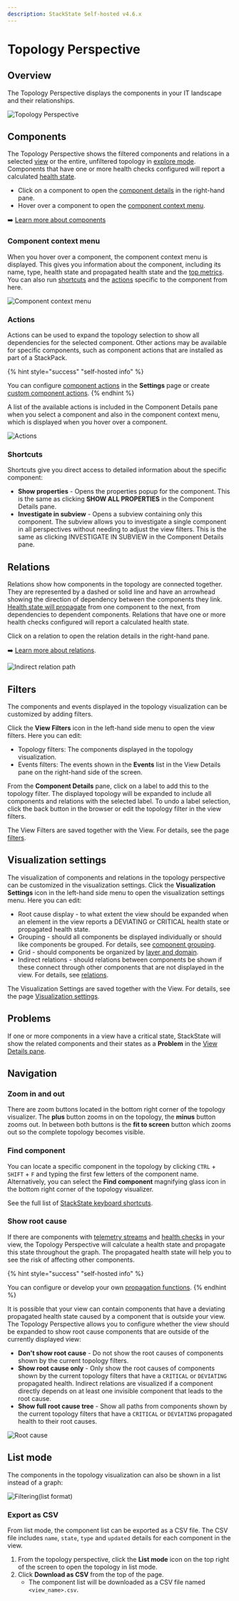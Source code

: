 ```yaml
---
description: StackState Self-hosted v4.6.x
---
```


# Topology Perspective

## Overview

The Topology Perspective displays the components in your IT landscape and their relationships.

![Topology Perspective](/.gitbook/assets/v46_topology.png)

## Components

The Topology Perspective shows the filtered components and relations in a selected [view](../views/about_views.md) or the entire, unfiltered topology in [explore mode](../explore_mode.md). Components that have one or more health checks configured will report a calculated [health state](../../health-state/about-health-state.md).

* Click on a component to open the [component details](/use/concepts/components.md#component-details-pane) in the right-hand pane.
* Hover over a component to open the [component context menu](#component-context-menu).

➡️ [Learn more about components](/use/concepts/components.md#components)

### Component context menu

When you hover over a component, the component context menu is displayed. This gives you information about the component, including its name, type, health state and propagated health state and the [top metrics](/use/metrics-and-events/top-metrics.md). You can also run [shortcuts](#shortcuts) and the [actions](#actions) specific to the component from here.

![Component context menu](/.gitbook/assets/v46_component_context_menu.png)

### Actions

Actions can be used to expand the topology selection to show all dependencies for the selected component. Other actions may be available for specific components, such as component actions that are installed as part of a StackPack.

{% hint style="success" "self-hosted info" %}

You can configure [component actions](../../../configure/topology/component_actions.md) in the **Settings** page or create [custom component actions](../../../develop/developer-guides/custom-functions/component-actions.md).
{% endhint %}

A list of the available actions is included in the Component Details pane when you select a component and also in the component context menu, which is displayed when you hover over a component.

![Actions](../../../.gitbook/assets/v46_actions.png)

### Shortcuts

Shortcuts give you direct access to detailed information about the specific component:

* **Show properties** - Opens the properties popup for the component. This is the same as clicking **SHOW ALL PROPERTIES** in the Component Details pane.
* **Investigate in subview** - Opens a subview containing only this component. The subview allows you to investigate a single component in all perspectives without needing to adjust the view filters. This is the same as clicking INVESTIGATE IN SUBVIEW in the Component Details pane.

## Relations

Relations show how components in the topology are connected together. They are represented by a dashed or solid line and have an arrowhead showing the direction of dependency between the components they link. [Health state will propagate](../../health-state/about-health-state.md#propagated-health-state) from one component to the next, from dependencies to dependent components. Relations that have one or more health checks configured will report a calculated health state.

Click on a relation to open the relation details in the right-hand pane.

➡️ [Learn more about relations](/use/concepts/relations.md).

![Indirect relation path](/.gitbook/assets/v45_indirect_relation_path.png)

## Filters

The components and events displayed in the topology visualization can be customized by adding filters.

Click the **View Filters** icon in the left-hand side menu to open the view filters. Here you can edit:

* Topology filters: The components displayed in the topology visualization.
* Events filters: The events shown in the **Events** list in the View Details pane on the right-hand side of the screen.

From the **Component Details** pane, click on a label to add this to the topology filter. The displayed topology will be expanded to include all components and relations with the selected label. To undo a label selection, click the back button in the browser or edit the topology filter in the view filters.

The View Filters are saved together with the View. For details, see the page [filters](../filters.md).

## Visualization settings

The visualization of components and relations in the topology perspective can be customized in the visualization settings. Click the **Visualization Settings** icon in the left-hand side menu to open the visualization settings menu. Here you can edit:

* Root cause display - to what extent the view should be expanded when an element in the view reports a DEVIATING or CRITICAL health state or propagated health state.
* Grouping - should all components be displayed individually or should like components be grouped. For details, see [component grouping](topology-perspective.md#grouping).
* Grid - should components be organized by [layer and domain](../../concepts/layers_domains_environments.md).
* Indirect relations - should relations between components be shown if these connect through other components that are not displayed in the view. For details, see [relations](/use/concepts/relations.md).

The Visualization Settings are saved together with the View. For details, see the page [Visualization settings](../views/visualization_settings.md).

## Problems

If one or more components in a view have a critical state, StackState will show the related components and their states as a **Problem** in the [View Details pane](../views/about_views.md#the-view-details-pane).

## Navigation

### Zoom in and out

There are zoom buttons located in the bottom right corner of the topology visualizer. The **plus** button zooms in on the topology, the **minus** button zooms out. In between both buttons is the **fit to screen** button which zooms out so the complete topology becomes visible.

### Find component

You can locate a specific component in the topology by clicking `CTRL` + `SHIFT` + `F` and typing the first few letters of the component name. Alternatively, you can select the **Find component** magnifying glass icon in the bottom right corner of the topology visualizer.

See the full list of [StackState keyboard shortcuts](../keyboard-shortcuts.md).

### Show root cause

If there are components with [telemetry streams](../../metrics-and-events/telemetry_streams.md) and [health checks](../../health-state/about-health-state.md) in your view, the Topology Perspective will calculate a health state and propagate this state throughout the graph. The propagated health state will help you to see the risk of affecting other components.

{% hint style="success" "self-hosted info" %}

You can configure or develop your own [propagation functions](../../../develop/developer-guides/custom-functions/propagation-functions.md).
{% endhint %}

It is possible that your view can contain components that have a deviating propagated health state caused by a component that is outside your view. The Topology Perspective allows you to configure whether the view should be expanded to show root cause components that are outside of the currently displayed view:

* **Don't show root cause** - Do not show the root causes of components shown by the current topology filters.
* **Show root cause only** - Only show the root causes of components shown by the current topology filters that have a `CRITICAL` or `DEVIATING` propagated health. Indirect relations are visualized if a component directly depends on at least one invisible component that leads to the root cause.
* **Show full root cause tree** - Show all paths from components shown by the current topology filters that have a `CRITICAL` or `DEVIATING` propagated health to their root causes.

![Root cause](/.gitbook/assets/v46_show_full_root_cause_tree.png)

## List mode

The components in the topology visualization can also be shown in a list instead of a graph:

![Filtering\(list format\)](../../../.gitbook/assets/v46_list_mode.png)

### Export as CSV

From list mode, the component list can be exported as a CSV file. The CSV file includes `name`, `state`, `type` and `updated` details for each component in the view.

1. From the topology perspective, click the **List mode** icon on the top right of the screen to open the topology in list mode.
2. Click **Download as CSV** from the top of the page.
   * The component list will be downloaded as a CSV file named `<view_name>.csv`.
